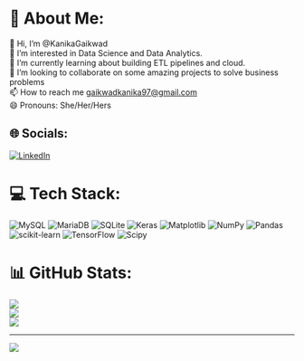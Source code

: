 # 💫 About Me:
👋 Hi, I’m @KanikaGaikwad<br>👀 I’m interested in Data Science and Data Analytics.<br>🌱 I’m currently learning about building ETL pipelines and cloud.<br>💞️ I’m looking to collaborate on some amazing projects to solve business problems<br>📫 How to reach me gaikwadkanika97@gmail.com<br>😄 Pronouns: She/Her/Hers


## 🌐 Socials:
[![LinkedIn](https://img.shields.io/badge/LinkedIn-%230077B5.svg?logo=linkedin&logoColor=white)](https://linkedin.com/in/kanika-gaikwad) 

# 💻 Tech Stack:
![MySQL](https://img.shields.io/badge/mysql-4479A1.svg?style=for-the-badge&logo=mysql&logoColor=white) ![MariaDB](https://img.shields.io/badge/MariaDB-003545?style=for-the-badge&logo=mariadb&logoColor=white) ![SQLite](https://img.shields.io/badge/sqlite-%2307405e.svg?style=for-the-badge&logo=sqlite&logoColor=white) ![Keras](https://img.shields.io/badge/Keras-%23D00000.svg?style=for-the-badge&logo=Keras&logoColor=white) ![Matplotlib](https://img.shields.io/badge/Matplotlib-%23ffffff.svg?style=for-the-badge&logo=Matplotlib&logoColor=black) ![NumPy](https://img.shields.io/badge/numpy-%23013243.svg?style=for-the-badge&logo=numpy&logoColor=white) ![Pandas](https://img.shields.io/badge/pandas-%23150458.svg?style=for-the-badge&logo=pandas&logoColor=white) ![scikit-learn](https://img.shields.io/badge/scikit--learn-%23F7931E.svg?style=for-the-badge&logo=scikit-learn&logoColor=white) ![TensorFlow](https://img.shields.io/badge/TensorFlow-%23FF6F00.svg?style=for-the-badge&logo=TensorFlow&logoColor=white) ![Scipy](https://img.shields.io/badge/SciPy-%230C55A5.svg?style=for-the-badge&logo=scipy&logoColor=%white)

# 📊 GitHub Stats:
![](https://github-readme-stats.vercel.app/api?username=KanikaGaikwad&theme=dark&hide_border=false&include_all_commits=false&count_private=false)<br/>
![](https://github-readme-streak-stats.herokuapp.com/?user=KanikaGaikwad&theme=dark&hide_border=false)<br/>
![](https://github-readme-stats.vercel.app/api/top-langs/?username=KanikaGaikwad&theme=dark&hide_border=false&include_all_commits=false&count_private=false&layout=compact)

---
[![](https://visitcount.itsvg.in/api?id=KanikaGaikwad&icon=3&color=0)](https://visitcount.itsvg.in)

<!-- Proudly created with GPRM ( https://gprm.itsvg.in ) -->
